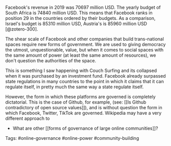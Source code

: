 Facebook's revenue in 2019 was 70697 million USD. The yearly budget of South Africa is 74840 million USD. This means that Facebook ranks in position 29 in the countries ordered by their budgets. As a comparison, Israel's budget is 85310 million USD, Austria's is 85960 million USD [@zotero-300].

The shear scale of Facebook and other companies that build trans-national spaces require new forms of government. We are used to giving democracy the utmost, unquestionable, value, but when it comes to social spaces with the same amount of power (at least the same amount of resources), we don't question the authorities of the space. 

This is something I saw happening with Couch Surfing and its collapsed when it was purchased by an investment fund. Facebook already surpassed state regulations in many countries to the point in which it claims that it can regulate itself, in pretty much the same way a state regulate itself. 

However, the form in which these platforms are governed is completely dictatorial. This is the case of Github, for example, (see: [[Is Github contradictory of open source values]]), and is without question the form in which Facebook, Twitter, TikTok are governed. Wikipedia may have a very different approach to 

- What are other [[forms of governance of large online communities]]? 

Tags: #online-governance #online-power #community-building 